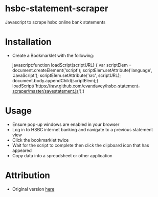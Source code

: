 hsbc-statement-scraper
======================

Javascript to scrape hsbc online bank statements

Installation
============

* Create a Bookmarklet with the following:

    javascript:function loadScript(scriptURL) { var scriptElem = document.createElement('script'); scriptElem.setAttribute('language', 'JavaScript'); scriptElem.setAttribute('src', scriptURL); document.body.appendChild(scriptElem);} loadScript('https://raw.github.com/evandavey/hsbc-statement-scraper/master/savestatement.js');)

Usage
=====

* Ensure pop-up windows are enabled in your browser
* Log in to HSBC internet banking and navigate to a previous statement view
* Click the bookmarklet twice
* Wait for the script to complete then click the clipboard icon that has appeared
* Copy data into a spreadsheet or other application


Attribution
===========

* Original version [here](http://aralbalkan.com/3744)



